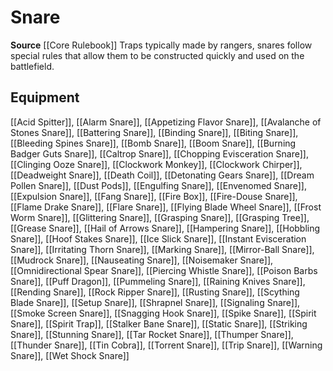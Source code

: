 ﻿---
id: '146'
name: Snare
rarity: Common
source: '[[DATABASE/source/Core Rulebook|Core Rulebook]]'
trait:
- Snare
type: Trait

---
# Snare

**Source** [[Core Rulebook]] 
Traps typically made by rangers, snares follow special rules that allow them to be constructed quickly and used on the battlefield.

## Equipment

[[Acid Spitter]], [[Alarm Snare]], [[Appetizing Flavor Snare]], [[Avalanche of Stones Snare]], [[Battering Snare]], [[Binding Snare]], [[Biting Snare]], [[Bleeding Spines Snare]], [[Bomb Snare]], [[Boom Snare]], [[Burning Badger Guts Snare]], [[Caltrop Snare]], [[Chopping Evisceration Snare]], [[Clinging Ooze Snare]], [[Clockwork Monkey]], [[Clockwork Chirper]], [[Deadweight Snare]], [[Death Coil]], [[Detonating Gears Snare]], [[Dream Pollen Snare]], [[Dust Pods]], [[Engulfing Snare]], [[Envenomed Snare]], [[Expulsion Snare]], [[Fang Snare]], [[Fire Box]], [[Fire-Douse Snare]], [[Flame Drake Snare]], [[Flare Snare]], [[Flying Blade Wheel Snare]], [[Frost Worm Snare]], [[Glittering Snare]], [[Grasping Snare]], [[Grasping Tree]], [[Grease Snare]], [[Hail of Arrows Snare]], [[Hampering Snare]], [[Hobbling Snare]], [[Hoof Stakes Snare]], [[Ice Slick Snare]], [[Instant Evisceration Snare]], [[Irritating Thorn Snare]], [[Marking Snare]], [[Mirror-Ball Snare]], [[Mudrock Snare]], [[Nauseating Snare]], [[Noisemaker Snare]], [[Omnidirectional Spear Snare]], [[Piercing Whistle Snare]], [[Poison Barbs Snare]], [[Puff Dragon]], [[Pummeling Snare]], [[Raining Knives Snare]], [[Rending Snare]], [[Rock Ripper Snare]], [[Rusting Snare]], [[Scything Blade Snare]], [[Setup Snare]], [[Shrapnel Snare]], [[Signaling Snare]], [[Smoke Screen Snare]], [[Snagging Hook Snare]], [[Spike Snare]], [[Spirit Snare]], [[Spirit Trap]], [[Stalker Bane Snare]], [[Static Snare]], [[Striking Snare]], [[Stunning Snare]], [[Tar Rocket Snare]], [[Thumper Snare]], [[Thunder Snare]], [[Tin Cobra]], [[Torrent Snare]], [[Trip Snare]], [[Warning Snare]], [[Wet Shock Snare]]